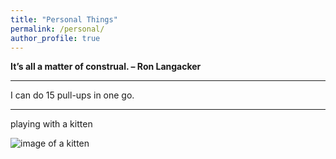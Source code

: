 ```yaml
---
title: "Personal Things"
permalink: /personal/
author_profile: true
---
```



**It’s all a matter of construal.        – Ron Langacker**  
- - -
I can do 15 pull-ups in one go.
- - -
playing with a kitten

![image of a kitten](https://hongjie-fu.github.io/files/posts/kitten.jpg)
